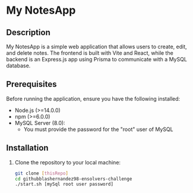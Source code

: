 # My NotesApp

## Description

My NotesApp is a simple web application that allows users to create, edit, and delete notes. The frontend is built with Vite and React, while the backend is an Express.js app using Prisma to communicate with a MySQL database.

## Prerequisites

Before running the application, ensure you have the following installed:

- Node.js (>=14.0.0)
- npm (>=6.0.0)
- MySQL Server (8.0):
  - You must provide the password for the "root" user of MySQL

## Installation

1. Clone the repository to your local machine:
   ```bash
   git clone [thisRepo]
   cd githubblashernandez98-ensolvers-challenge
   ./start.sh [mySql root user password]
   ```
